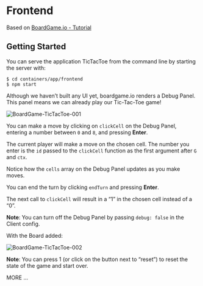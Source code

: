 # Frontend

Based on [BoardGame.io - Tutorial](https://boardgame.io/documentation/#/tutorial)

## Getting Started

You can serve the application TicTacToe from the command line by starting the server with:

```
$ cd containers/app/frontend
$ npm start
```

Although we haven’t built any UI yet, boardgame.io renders a Debug Panel. This panel means we can already play our Tic-Tac-Toe game!

![BoardGame-TicTacToe-001](https://github.com/user-attachments/assets/5ceef030-c375-4b4b-9e6d-3616001695fc)

You can make a move by clicking on ```clickCell``` on the Debug Panel, entering a number between ```0``` and ```8```, and pressing **Enter**. 

The current player will make a move on the chosen cell. The number you enter is the ```id``` passed to the ```clickCell``` function as the first argument after ```G``` and ```ctx```. 

Notice how the ```cells``` array on the Debug Panel updates as you make moves. 

You can end the turn by clicking ```endTurn``` and pressing **Enter**. 

The next call to ```clickCell``` will result in a “1” in the chosen cell instead of a “0”.

**Note**: You can turn off the Debug Panel by passing ```debug: false``` in the Client config.

With the Board added:

![BoardGame-TicTacToe-002](https://github.com/user-attachments/assets/56794cc2-aec5-41f4-a730-915442fea535)

**Note**: You can press 1 (or click on the button next to “reset”) to reset the state of the game and start over.

MORE ...